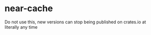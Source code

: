 # near-cache

Do not use this, new versions can stop being published on crates.io at literally any time
